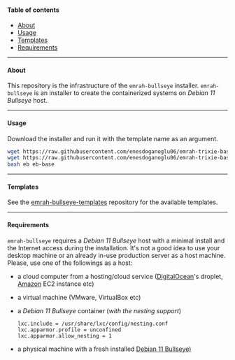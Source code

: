 #### Table of contents

- [About](#about)
- [Usage](#usage)
- [Templates](#templates)
- [Requirements](#requirements)

---

#### About

This repository is the infrastructure of the `emrah-bullseye` installer.
`emrah-bullseye` is an installer to create the containerized systems on _Debian
11 Bullseye_ host.

---

#### Usage

Download the installer and run it with the template name as an argument.

```bash
wget https://raw.githubusercontent.com/enesdoganoglu06/emrah-trixie-base/main/installer/eb
wget https://raw.githubusercontent.com/enesdoganoglu06/emrah-trixie-base/main/installer/eb-base.conf
bash eb eb-base
```

---

#### Templates

See the
[emrah-bullseye-templates](https://github.com/emrahcom/emrah-bullseye-templates)
repository for the available templates.

---

#### Requirements

`emrah-bullseye` requires a _Debian 11 Bullseye_ host with a minimal install
and the Internet access during the installation. It's not a good idea to use
your desktop machine or an already in-use production server as a host machine.
Please, use one of the followings as a host:

- a cloud computer from a hosting/cloud service
  ([DigitalOcean](https://www.digitalocean.com/?refcode=92b0165840d8)'s droplet,
  [Amazon](https://console.aws.amazon.com) EC2 instance etc)

- a virtual machine (VMware, VirtualBox etc)

- a _Debian 11 Bullseye_ container (_with the nesting support_)
  ```
  lxc.include = /usr/share/lxc/config/nesting.conf
  lxc.apparmor.profile = unconfined
  lxc.apparmor.allow_nesting = 1
  ```

- a physical machine with a fresh installed
  [Debian 11 Bullseye)](https://www.debian.org/releases/bullseye/debian-installer/)
